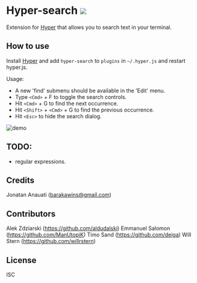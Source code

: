 
# Hyper-search [![](https://img.shields.io/npm/dm/hyper-search.svg?label=DL)]()

Extension for [Hyper](https://hyper.is) that allows you to search text in your terminal.

## How to use

Install [Hyper](https://hyper.is) and add `hyper-search`
to `plugins` in `~/.hyper.js` and restart hyper.js.

Usage:
 - A new 'find' submenu should be available in the 'Edit' menu.
 - Type ```<Cmd>``` + F to toggle the search controls.
 - Hit ```<Cmd>``` + G to find the next occurrence.
 - Hit ```<Shift>``` + ```<Cmd>``` + G to find the previous occurrence.
 - Hit ```<Esc>``` to hide the search dialog.

![demo](https://media.giphy.com/media/xUA7aXl1VWN460yCju/giphy.gif)


## TODO:
- regular expressions.

## Credits
Jonatan Anauati (barakawins@gmail.com)

## Contributors
Alek Zdziarski (https://github.com/aldudalski)
Emmanuel Salomon (https://github.com/ManUtopiK)
Timo Sand (https://github.com/deiga)
Will Stern (https://github.com/willrstern)


## License

ISC
